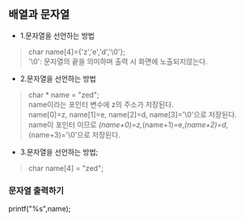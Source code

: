 ## 배열과 문자열
- 1.문자열을 선언하는 방법
>
>char name[4]={'z','e','d','\0'}; <br>
>'\0': 문자열의 끝을 의미하며 출력 시 화면에 노출되지않는다.<br>

- 2.문자열을 선언하는 방법 <br>
>
>char * name = "zed";<br>
>name이라는 포인터 변수에 z의 주소가 저장된다.<br>
>name[0]=z, name[1]=e, name[2]=d, name[3]='\0'으로 저장된다.<br>
>name이 포인터 이므로 *(name+0)=z,*(name+1)=e,*(name+2)=d,*(name+3)='\0'으로 저장된다.<br>

- 3.문자열을 선언하는 방법;<br>
>
> char name[4] = "zed";<br>
>

### 문자열 출력하기<br>
printf("%s",name);<br>
